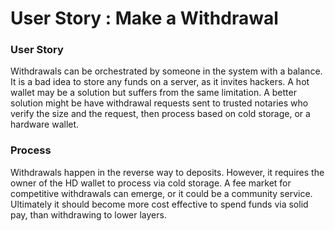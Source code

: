 # User Story : Make a Withdrawal

### User Story

Withdrawals can be orchestrated by someone in the system with a balance.  It is a bad idea to store any funds on a server, as it invites hackers.  A hot wallet may be a solution but suffers from the same limitation.  A better solution might be have withdrawal requests sent to trusted notaries who verify the size and the request, then process based on cold storage, or a hardware wallet.

### Process

Withdrawals happen in the reverse way to deposits.  However, it requires the owner of the HD wallet to process via cold storage.  A fee market for competitive withdrawals can emerge, or it could be a community service.  Ultimately it should become more cost effective to spend funds via solid pay, than withdrawing to lower layers.


